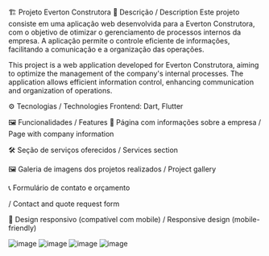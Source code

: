 🏗️ Projeto Everton Construtora
📌 Descrição / Description
Este projeto consiste em uma aplicação web desenvolvida para a Everton Construtora, com o objetivo de otimizar o gerenciamento de processos internos da empresa. A aplicação permite o controle eficiente de informações, facilitando a comunicação e a organização das operações.

This project is a web application developed for Everton Construtora, aiming to optimize the management of the company's internal processes. The application allows efficient information control, enhancing communication and organization of operations.

⚙️ Tecnologias / Technologies
Frontend: Dart, Flutter

🖼️ Funcionalidades / Features
📄 Página com informações sobre a empresa
/ Page with company information

🛠️ Seção de serviços oferecidos
/ Services section

🖼️ Galeria de imagens dos projetos realizados
/ Project gallery

📞 Formulário de contato e orçamento


/ Contact and quote request form

📱 Design responsivo (compatível com mobile)
/ Responsive design (mobile-friendly)

![image](https://github.com/user-attachments/assets/3a116470-830c-45df-a5e6-8b722eb58a35)
![image](https://github.com/user-attachments/assets/c4b79d8a-1c12-48a0-b33e-158b06d42b60)
![image](https://github.com/user-attachments/assets/79a04049-7118-4c51-b90d-4facf3c99fd3)
![image](https://github.com/user-attachments/assets/5a1d2d11-d212-450e-aad6-7e00e70b02a6)


